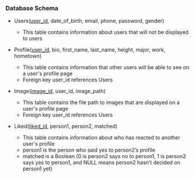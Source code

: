 ### Database Schema
* Users(<ins>user_id</ins>, date_of_birth, email, phone, password, gender)
  * This table contains information about users that will not be displayed to users


* Profile(<ins>user_id</ins>, bio, first_name, last_name, height, major, work, hometown)
  * This table contains information that other users will be able to see on a user's profile page
  * Foreign key user_id references Users


* Image(<ins>image_id</ins>, user_id, image_path)
  * This table contains the file path to images that are displayed on a user's profile page
  * Foreign key user_id references Users

* Liked(<ins>liked_id</ins>, person1, person2, matched)
  * This table contains information about who has reacted to another user's profile
  * person1 is the person who said yes to person2’s profile
  * matched is a Boolean (0 is person2 says no to person1, 1 is person2 says yes to person1, and NULL means person2 hasn’t decided on person1 yet)
